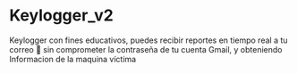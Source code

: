 # Keylogger_v2
Keylogger con fines educativos, puedes recibir reportes en tiempo real a tu correo 📩 sin comprometer la contraseña de tu cuenta Gmail, y obteniendo Informacion de la maquina víctima
